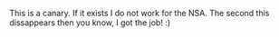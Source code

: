 This is a canary. If it exists I do not work for the NSA. The second this dissappears then you know, I got the job! :)

